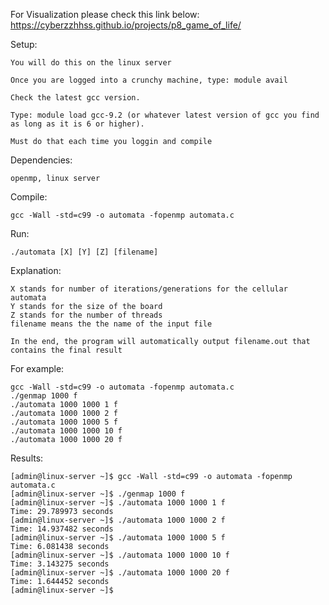 For Visualization please check this link below:
	https://cyberzzhhss.github.io/projects/p8_game_of_life/


Setup:

	You will do this on the linux server

	Once you are logged into a crunchy machine, type: module avail
	
	Check the latest gcc version. 
	
	Type: module load gcc-9.2 (or whatever latest version of gcc you find as long as it is 6 or higher).
	
	Must do that each time you loggin and compile

Dependencies:

	openmp, linux server

Compile:

	gcc -Wall -std=c99 -o automata -fopenmp automata.c

Run:

	./automata [X] [Y] [Z] [filename] 

Explanation:

	X stands for number of iterations/generations for the cellular automata
	Y stands for the size of the board
	Z stands for the number of threads 
	filename means the the name of the input file

	In the end, the program will automatically output filename.out that contains the final result


For example:

	gcc -Wall -std=c99 -o automata -fopenmp automata.c
	./genmap 1000 f
	./automata 1000 1000 1 f
	./automata 1000 1000 2 f
	./automata 1000 1000 5 f
	./automata 1000 1000 10 f
	./automata 1000 1000 20 f

Results:

	[admin@linux-server ~]$ gcc -Wall -std=c99 -o automata -fopenmp automata.c
	[admin@linux-server ~]$ ./genmap 1000 f
	[admin@linux-server ~]$ ./automata 1000 1000 1 f
	Time: 29.789973 seconds
	[admin@linux-server ~]$ ./automata 1000 1000 2 f
	Time: 14.937482 seconds
	[admin@linux-server ~]$ ./automata 1000 1000 5 f
	Time: 6.081438 seconds
	[admin@linux-server ~]$ ./automata 1000 1000 10 f
	Time: 3.143275 seconds
	[admin@linux-server ~]$ ./automata 1000 1000 20 f
	Time: 1.644452 seconds
	[admin@linux-server ~]$ 
